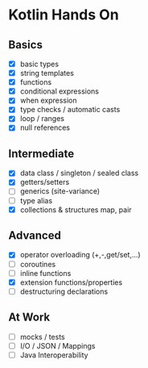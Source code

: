 # Kotlin Hands On

## Basics
- [x] basic types
- [x] string templates
- [x] functions
- [x] conditional expressions
- [x] when expression
- [x] type checks / automatic casts
- [X] loop / ranges
- [x] null references

## Intermediate
- [x] data class / singleton / sealed class
- [x] getters/setters
- [ ] generics (site-variance)
- [ ] type alias
- [x] collections & structures map, pair

## Advanced
- [x] operator overloading (+,-,get/set,...)
- [ ] coroutines
- [ ] inline functions
- [x] extension functions/properties
- [ ] destructuring declarations

## At Work
- [ ] mocks / tests
- [ ] I/O / JSON / Mappings
- [ ] Java Interoperability
